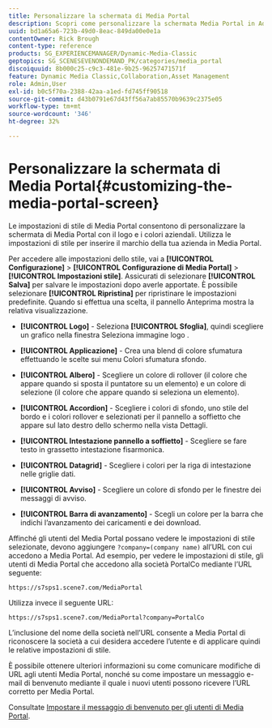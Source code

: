 ```yaml
---
title: Personalizzare la schermata di Media Portal
description: Scopri come personalizzare la schermata Media Portal in Adobe Dynamic Media Classic.
uuid: bd1a65a6-723b-49d0-8eac-849da00e0e1a
contentOwner: Rick Brough
content-type: reference
products: SG_EXPERIENCEMANAGER/Dynamic-Media-Classic
geptopics: SG_SCENESEVENONDEMAND_PK/categories/media_portal
discoiquuid: 8b000c25-c9c3-481e-9b25-96257471571f
feature: Dynamic Media Classic,Collaboration,Asset Management
role: Admin,User
exl-id: b0c5f70a-2388-42aa-a1ed-fd745ff90518
source-git-commit: d43b0791e67d43ff56a7ab85570b9639c2375e05
workflow-type: tm+mt
source-wordcount: '346'
ht-degree: 32%

---
```


# Personalizzare la schermata di Media Portal{#customizing-the-media-portal-screen}

Le impostazioni di stile di Media Portal consentono di personalizzare la schermata di Media Portal con il logo e i colori aziendali. Utilizza le impostazioni di stile per inserire il marchio della tua azienda in Media Portal.

Per accedere alle impostazioni dello stile, vai a **[!UICONTROL Configurazione]** > **[!UICONTROL Configurazione di Media Portal]** > **[!UICONTROL Impostazioni stile]**. Assicurati di selezionare **[!UICONTROL Salva]** per salvare le impostazioni dopo averle apportate. È possibile selezionare **[!UICONTROL Ripristina]** per ripristinare le impostazioni predefinite. Quando si effettua una scelta, il pannello Anteprima mostra la relativa visualizzazione.

* **[!UICONTROL Logo]** - Seleziona **[!UICONTROL Sfoglia]**, quindi scegliere un grafico nella finestra Seleziona immagine logo .

* **[!UICONTROL Applicazione]** - Crea una blend di colore sfumatura effettuando le scelte sui menu Colori sfumatura sfondo.

* **[!UICONTROL Albero]** - Scegliere un colore di rollover (il colore che appare quando si sposta il puntatore su un elemento) e un colore di selezione (il colore che appare quando si seleziona un elemento).

* **[!UICONTROL Accordion]** - Scegliere i colori di sfondo, uno stile del bordo e i colori rollover e selezionati per il pannello a soffietto che appare sul lato destro dello schermo nella vista Dettagli.

* **[!UICONTROL Intestazione pannello a soffietto]** - Scegliere se fare testo in grassetto intestazione fisarmonica.

* **[!UICONTROL Datagrid]** - Scegliere i colori per la riga di intestazione nelle griglie dati.

* **[!UICONTROL Avviso]** - Scegliere un colore di sfondo per le finestre dei messaggi di avviso.

* **[!UICONTROL Barra di avanzamento]** - Scegli un colore per la barra che indichi l’avanzamento dei caricamenti e dei download.

Affinché gli utenti del Media Portal possano vedere le impostazioni di stile selezionate, devono aggiungere `?company=(company name)` all’URL con cui accedono a Media Portal. Ad esempio, per vedere le impostazioni di stile, gli utenti di Media Portal che accedono alla società PortalCo mediante l’URL seguente:

`https://s7sps1.scene7.com/MediaPortal`

Utilizza invece il seguente URL:

`https://s7sps1.scene7.com/MediaPortal?company=PortalCo`

L’inclusione del nome della società nell’URL consente a Media Portal di riconoscere la società a cui desidera accedere l’utente e di applicare quindi le relative impostazioni di stile.

È possibile ottenere ulteriori informazioni su come comunicare modifiche di URL agli utenti Media Portal, nonché su come impostare un messaggio e-mail di benvenuto mediante il quale i nuovi utenti possono ricevere l’URL corretto per Media Portal.

Consultate [Impostare il messaggio di benvenuto per gli utenti di Media Portal](adding-media-portal-users.md#setting_up_the_welcome_e_mail_message_for_media_portal_users).

